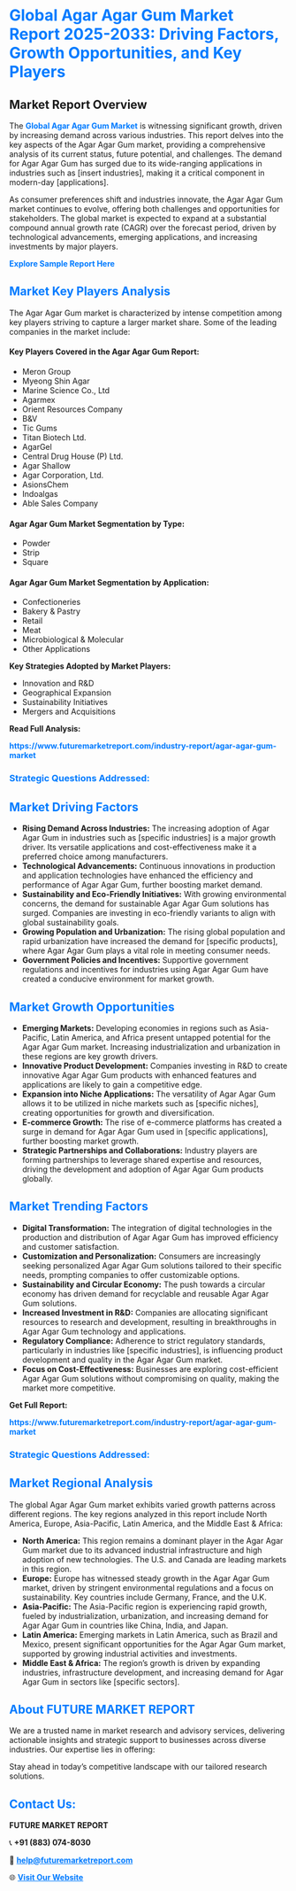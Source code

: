 <h1 style="color: #007BFF;">Global Agar Agar Gum Market Report 2025-2033: Driving Factors, Growth Opportunities, and Key Players</h1>

<section id="overview">
<h2>Market Report Overview</h2>
<p>The <a href="https://www.futuremarketreport.com/industry-report/agar-agar-gum-market" style="color: #007BFF; text-decoration: none;"><strong>Global Agar Agar Gum Market</strong></a> is witnessing significant growth, driven by increasing demand across various industries. This report delves into the key aspects of the Agar Agar Gum market, providing a comprehensive analysis of its current status, future potential, and challenges. The demand for Agar Agar Gum has surged due to its wide-ranging applications in industries such as [insert industries], making it a critical component in modern-day [applications].</p>
<p>As consumer preferences shift and industries innovate, the Agar Agar Gum market continues to evolve, offering both challenges and opportunities for stakeholders. The global market is expected to expand at a substantial compound annual growth rate (CAGR) over the forecast period, driven by technological advancements, emerging applications, and increasing investments by major players.</p>
</section>

<section id="overview">
<p><a href="https://www.futuremarketreport.com/request-sample/reportId=97591" style="color: #007BFF; text-decoration: none;"><strong>Explore Sample Report Here</strong></a></p>
</section>

<section id="key-players">
<h2 style="color: #007BFF;">Market Key Players Analysis</h2>
<p>The Agar Agar Gum market is characterized by intense competition among key players striving to capture a larger market share. Some of the leading companies in the market include:</p>
<h4>Key Players Covered in the Agar Agar Gum Report:</h4>
<ul><li>Meron Group</li><li>Myeong Shin Agar</li><li>Marine Science Co., Ltd</li><li>Agarmex</li><li>Orient Resources Company</li><li>B&amp;V</li><li>Tic Gums</li><li>Titan Biotech Ltd.</li><li>AgarGel</li><li>Central Drug House (P) Ltd.</li><li>Agar Shallow</li><li>Agar Corporation, Ltd.</li><li>AsionsChem</li><li>Indoalgas</li><li>Able Sales Company</li></ul>
<h4>Agar Agar Gum Market Segmentation by Type:</h4>
<ul><li>Powder</li><li>Strip</li><li>Square</li></ul>

<h4>Agar Agar Gum Market Segmentation by Application:</h4>
<ul><li>Confectioneries</li><li>Bakery &amp; Pastry</li><li>Retail</li><li>Meat</li><li>Microbiological &amp; Molecular</li><li>Other Applications</li></ul>
<p><strong>Key Strategies Adopted by Market Players:</strong></p>
<ul>
<li>Innovation and R&D</li>
<li>Geographical Expansion</li>
<li>Sustainability Initiatives</li>
<li>Mergers and Acquisitions</li>
</ul>
</section>

<section>
<p><strong>Read Full Analysis: </strong></p><a href="https://www.futuremarketreport.com/industry-report/agar-agar-gum-market" style="color: #007BFF; text-decoration: none;"><strong>https://www.futuremarketreport.com/industry-report/agar-agar-gum-market</strong></a>
<h3 style="color: #007BFF;">Strategic Questions Addressed:</h3>
</section>

<section id="driving-factors">
<h2 style="color: #007BFF;">Market Driving Factors</h2>
<ul>
<li><strong>Rising Demand Across Industries:</strong> The increasing adoption of Agar Agar Gum in industries such as [specific industries] is a major growth driver. Its versatile applications and cost-effectiveness make it a preferred choice among manufacturers.</li>
<li><strong>Technological Advancements:</strong> Continuous innovations in production and application technologies have enhanced the efficiency and performance of Agar Agar Gum, further boosting market demand.</li>
<li><strong>Sustainability and Eco-Friendly Initiatives:</strong> With growing environmental concerns, the demand for sustainable Agar Agar Gum solutions has surged. Companies are investing in eco-friendly variants to align with global sustainability goals.</li>
<li><strong>Growing Population and Urbanization:</strong> The rising global population and rapid urbanization have increased the demand for [specific products], where Agar Agar Gum plays a vital role in meeting consumer needs.</li>
<li><strong>Government Policies and Incentives:</strong> Supportive government regulations and incentives for industries using Agar Agar Gum have created a conducive environment for market growth.</li>
</ul>
</section>

<section id="growth-opportunities">
<h2 style="color: #007BFF;">Market Growth Opportunities</h2>
<ul>
<li><strong>Emerging Markets:</strong> Developing economies in regions such as Asia-Pacific, Latin America, and Africa present untapped potential for the Agar Agar Gum market. Increasing industrialization and urbanization in these regions are key growth drivers.</li>
<li><strong>Innovative Product Development:</strong> Companies investing in R&D to create innovative Agar Agar Gum products with enhanced features and applications are likely to gain a competitive edge.</li>
<li><strong>Expansion into Niche Applications:</strong> The versatility of Agar Agar Gum allows it to be utilized in niche markets such as [specific niches], creating opportunities for growth and diversification.</li>
<li><strong>E-commerce Growth:</strong> The rise of e-commerce platforms has created a surge in demand for Agar Agar Gum used in [specific applications], further boosting market growth.</li>
<li><strong>Strategic Partnerships and Collaborations:</strong> Industry players are forming partnerships to leverage shared expertise and resources, driving the development and adoption of Agar Agar Gum products globally.</li>
</ul>
</section>

<section id="trending-factors">
<h2 style="color: #007BFF;">Market Trending Factors</h2>
<ul>
<li><strong>Digital Transformation:</strong> The integration of digital technologies in the production and distribution of Agar Agar Gum has improved efficiency and customer satisfaction.</li>
<li><strong>Customization and Personalization:</strong> Consumers are increasingly seeking personalized Agar Agar Gum solutions tailored to their specific needs, prompting companies to offer customizable options.</li>
<li><strong>Sustainability and Circular Economy:</strong> The push towards a circular economy has driven demand for recyclable and reusable Agar Agar Gum solutions.</li>
<li><strong>Increased Investment in R&D:</strong> Companies are allocating significant resources to research and development, resulting in breakthroughs in Agar Agar Gum technology and applications.</li>
<li><strong>Regulatory Compliance:</strong> Adherence to strict regulatory standards, particularly in industries like [specific industries], is influencing product development and quality in the Agar Agar Gum market.</li>
<li><strong>Focus on Cost-Effectiveness:</strong> Businesses are exploring cost-efficient Agar Agar Gum solutions without compromising on quality, making the market more competitive.</li>
</ul>
</section>

<section>
<p><strong>Get Full Report: </strong></p><a href="https://www.futuremarketreport.com/industry-report/agar-agar-gum-market" style="color: #007BFF; text-decoration: none;"><strong>https://www.futuremarketreport.com/industry-report/agar-agar-gum-market</strong></a>
<h3 style="color: #007BFF;">Strategic Questions Addressed:</h3>
</section>


<section id="regional-analysis">
<h2 style="color: #007BFF;">Market Regional Analysis</h2>
<p>The global Agar Agar Gum market exhibits varied growth patterns across different regions. The key regions analyzed in this report include North America, Europe, Asia-Pacific, Latin America, and the Middle East & Africa:</p>
<ul>
<li><strong>North America:</strong> This region remains a dominant player in the Agar Agar Gum market due to its advanced industrial infrastructure and high adoption of new technologies. The U.S. and Canada are leading markets in this region.</li>
<li><strong>Europe:</strong> Europe has witnessed steady growth in the Agar Agar Gum market, driven by stringent environmental regulations and a focus on sustainability. Key countries include Germany, France, and the U.K.</li>
<li><strong>Asia-Pacific:</strong> The Asia-Pacific region is experiencing rapid growth, fueled by industrialization, urbanization, and increasing demand for Agar Agar Gum in countries like China, India, and Japan.</li>
<li><strong>Latin America:</strong> Emerging markets in Latin America, such as Brazil and Mexico, present significant opportunities for the Agar Agar Gum market, supported by growing industrial activities and investments.</li>
<li><strong>Middle East & Africa:</strong> The region’s growth is driven by expanding industries, infrastructure development, and increasing demand for Agar Agar Gum in sectors like [specific sectors].</li>
</ul>
</section>

<footer>
<h2 style="color: #007BFF;">About FUTURE MARKET REPORT</h2>
<p>We are a trusted name in market research and advisory services, delivering actionable insights and strategic support to businesses across diverse industries. Our expertise lies in offering:</p>

<p>Stay ahead in today’s competitive landscape with our tailored research solutions.</p>

<h2 style="color: #007BFF;">Contact Us:</h2>
<p><strong>FUTURE MARKET REPORT</strong></p>
<p>📞 <strong>+91 (883) 074-8030</strong></p>
<p>📧 <strong><a href="mailto:help@futuremarketreport.com" style="color: #007BFF;">help@futuremarketreport.com</a></strong></p>
<p>🌐 <strong><a href="https://www.futuremarketreport.com/" style="color: #007BFF;">Visit Our Website</a></strong></p>
</footer>